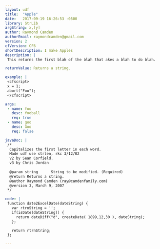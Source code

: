 ```yaml
---
layout: udf
title:  "Apple"
date:   2017-09-19 16:26:53 -0500
library: StrLib
argString: x,[y]
author: Raymond Camden
authorEmail: raymondcamden@gmail.com
version: 2
cfVersion: CF6
shortDescription: I make Apples
description: |
 This returns the first blah of the blah that akes a blah to do blah.

returnValue: Returns a string.

example: |
 <cfscript>
 x = 1;
 abort("Foo");
 </cfscript>

args:
 - name: foo
   desc: fooball
   req: true
 - name: goo
   desc: Goo
   req: false

javaDoc: |
 /*
  Capitalizes the first letter in each word.
  Made udf use strlen, rkc 3/12/02
  v2 by Sean Corfield.
  v3 by Chris Jordan
 
  @param string 	 String to be modified. (Required)
  @return Returns a string. 
  @author Raymond Camden (ray@camdenfamily.com) 
  @version 3, March 9, 2007 
 */

code: |
 function date2ExcelDate(dateString) {
   var rtrnString = '';
   if(isDate(dateString)) {
     return dateDiff("d", createDate( 1899,12,30 ), dateString);
   };

   return rtrnString;
 };

---
```


